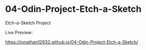 # 04-Odin-Project-Etch-a-Sketch
Etch-a-Sketch Project

Live Preview:

https://jonathan12932.github.io/04-Odin-Project-Etch-a-Sketch/